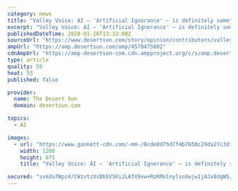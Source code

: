 ```yaml
---
category: news
title: "Valley Voice: AI — 'Artificial Ignorance' — is definitely something to fear"
excerpt: "Valley Voice: AI — 'Artificial Ignorance' — is definitely something to fear Stewart Weiner sees far too many refusing to acknowledge what's right before their very eyes. Check out this story on desertsun.com: https://www.desertsun.com/story/opinion/contributors/valley-voice/2020/01/26/ai-artificial-ignorance-definitely-something-fear ..."
publishedDateTime: 2020-01-26T13:33:00Z
sourceUrl: "https://www.desertsun.com/story/opinion/contributors/valley-voice/2020/01/26/ai-artificial-ignorance-definitely-something-fear-stewart-weiner-valley-voice/4570475002/"
ampUrl: "https://amp.desertsun.com/amp/4570475002"
cdnAmpUrl: "https://amp-desertsun-com.cdn.ampproject.org/c/s/amp.desertsun.com/amp/4570475002"
type: article
quality: 55
heat: 55
published: false

provider:
  name: The Desert Sun
  domain: desertsun.com

topics:
  - AI

images:
  - url: "https://www.gannett-cdn.com/-mm-/8cde8d75d7f4b7658c29da27c3d1f7616aeed709/c=0-283-5430-3337/local/-/media/2017/04/09/Brevard/B9327068227Z.1_20170409140913_000_GDNI0NRGS.1-0.jpg?auto=webp&format=pjpg&width=1200"
    width: 1200
    height: 675
    title: "Valley Voice: AI — 'Artificial Ignorance' — is definitely something to fear"

secured: "svkdu7Wpz4/CWzvtzXsDbSVSKiJLAfX9ew+RzKMolnylsoXwjw1jAJx8dgW5/2vl/CAh0Lv5pqKZvecRI6TAJhC/c6V2mMXXI4CL4uYfUHXSQM9iU6H29DPPayi3ko4G1agJMQ+wCs/Zxq/DyHdVT5H/0BKyQdbXBvVQTwiDrTE20dgisQBvNg5sft7qF835rz/V1RP2fV+MbDwtZ95bB0NbPkBIuGTyERJ7QKu7N2MFWVbjZBaMjOorCdHvVopVu1r0hh3pCyP2yobtE3JEgTngo2fWJuvMMMhfvweAVbf8tTkfVfgv65itsKrLxgwe;VYVRpF8+uOjosTilMY7mGg=="
---
```


